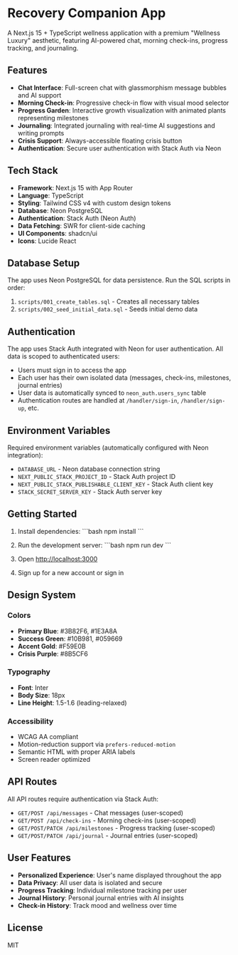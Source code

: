 # Recovery Companion App

A Next.js 15 + TypeScript wellness application with a premium "Wellness Luxury" aesthetic, featuring AI-powered chat, morning check-ins, progress tracking, and journaling.

## Features

- **Chat Interface**: Full-screen chat with glassmorphism message bubbles and AI support
- **Morning Check-in**: Progressive check-in flow with visual mood selector
- **Progress Garden**: Interactive growth visualization with animated plants representing milestones
- **Journaling**: Integrated journaling with real-time AI suggestions and writing prompts
- **Crisis Support**: Always-accessible floating crisis button
- **Authentication**: Secure user authentication with Stack Auth via Neon

## Tech Stack

- **Framework**: Next.js 15 with App Router
- **Language**: TypeScript
- **Styling**: Tailwind CSS v4 with custom design tokens
- **Database**: Neon PostgreSQL
- **Authentication**: Stack Auth (Neon Auth)
- **Data Fetching**: SWR for client-side caching
- **UI Components**: shadcn/ui
- **Icons**: Lucide React

## Database Setup

The app uses Neon PostgreSQL for data persistence. Run the SQL scripts in order:

1. `scripts/001_create_tables.sql` - Creates all necessary tables
2. `scripts/002_seed_initial_data.sql` - Seeds initial demo data

## Authentication

The app uses Stack Auth integrated with Neon for user authentication. All data is scoped to authenticated users:

- Users must sign in to access the app
- Each user has their own isolated data (messages, check-ins, milestones, journal entries)
- User data is automatically synced to `neon_auth.users_sync` table
- Authentication routes are handled at `/handler/sign-in`, `/handler/sign-up`, etc.

## Environment Variables

Required environment variables (automatically configured with Neon integration):

- `DATABASE_URL` - Neon database connection string
- `NEXT_PUBLIC_STACK_PROJECT_ID` - Stack Auth project ID
- `NEXT_PUBLIC_STACK_PUBLISHABLE_CLIENT_KEY` - Stack Auth client key
- `STACK_SECRET_SERVER_KEY` - Stack Auth server key

## Getting Started

1. Install dependencies:
   \`\`\`bash
   npm install
   \`\`\`

2. Run the development server:
   \`\`\`bash
   npm run dev
   \`\`\`

3. Open [http://localhost:3000](http://localhost:3000)

4. Sign up for a new account or sign in

## Design System

### Colors
- **Primary Blue**: #3B82F6, #1E3A8A
- **Success Green**: #10B981, #059669
- **Accent Gold**: #F59E0B
- **Crisis Purple**: #8B5CF6

### Typography
- **Font**: Inter
- **Body Size**: 18px
- **Line Height**: 1.5-1.6 (leading-relaxed)

### Accessibility
- WCAG AA compliant
- Motion-reduction support via `prefers-reduced-motion`
- Semantic HTML with proper ARIA labels
- Screen reader optimized

## API Routes

All API routes require authentication via Stack Auth:

- `GET/POST /api/messages` - Chat messages (user-scoped)
- `GET/POST /api/check-ins` - Morning check-ins (user-scoped)
- `GET/POST/PATCH /api/milestones` - Progress tracking (user-scoped)
- `GET/POST/PATCH /api/journal` - Journal entries (user-scoped)

## User Features

- **Personalized Experience**: User's name displayed throughout the app
- **Data Privacy**: All user data is isolated and secure
- **Progress Tracking**: Individual milestone tracking per user
- **Journal History**: Personal journal entries with AI insights
- **Check-in History**: Track mood and wellness over time

## License

MIT
